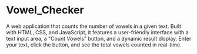# Vowel_Checker
A web application that counts the number of vowels in a given text. Built with HTML, CSS, and JavaScript, it features a user-friendly interface with a text input area, a "Count Vowels" button, and a dynamic result display. Enter your text, click the button, and see the total vowels counted in real-time.
